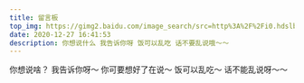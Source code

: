 ```yaml
---
title: 留言板
top_img: https://gimg2.baidu.com/image_search/src=http%3A%2F%2Fi0.hdslb.com%2Fbfs%2Farticle%2Fbffd33d4ce328c370e6dcdb8d5ca197bbba90f8d.jpg&refer=http%3A%2F%2Fi0.hdslb.com&app=2002&size=f9999,10000&q=a80&n=0&g=0n&fmt=jpeg?sec=1611650956&t=928103e50286adc3b9497fa145db9edc
date: 2020-12-27 16:41:53
description: 你想说什么 我告诉你呀 饭可以乱吃 话不要乱说哦～～
---
```

你想说啥？
我告诉你呀～
你可要想好了在说～
饭可以乱吃～
话不能乱说呀～～